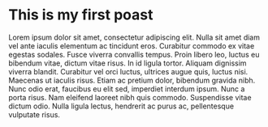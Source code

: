 This is my first poast
======================

Lorem ipsum dolor sit amet, consectetur adipiscing elit. Nulla sit amet diam vel ante iaculis elementum ac tincidunt eros. Curabitur commodo ex vitae egestas sodales. Fusce viverra convallis tempus. Proin libero leo, luctus eu bibendum vitae, dictum vitae risus. In id ligula tortor. Aliquam dignissim viverra blandit. Curabitur vel orci luctus, ultrices augue quis, luctus nisi. Maecenas ut iaculis risus. Etiam ac pretium dolor, bibendum gravida nibh. Nunc odio erat, faucibus eu elit sed, imperdiet interdum ipsum. Nunc a porta risus. Nam eleifend laoreet nibh quis commodo. Suspendisse vitae dictum odio. Nulla ligula lectus, hendrerit ac purus ac, pellentesque vulputate risus.
